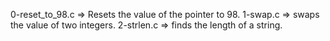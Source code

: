 0-reset_to_98.c => Resets the value of the pointer to 98.
1-swap.c => swaps the value of two integers.
2-strlen.c => finds the length of a string.
 
